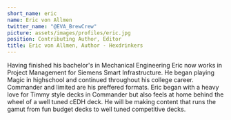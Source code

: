 ```yaml
---
short_name: eric
name: Eric von Allmen
twitter_name: "@EVA_BrewCrew"
picture: assets/images/profiles/eric.jpg
position: Contributing Author, Editor
title: Eric von Allmen, Author - Hexdrinkers
---
```

Having finished his bachelor's in Mechanical Engineering Eric now works in Project Management for Siemens Smart Infrastructure. He began playing Magic in highschool and continued throughout his college career. Commander and limited are his preffered formats. Eric began with a heavy love for Timmy style decks in Commander but also feels at home behind the wheel of a well tuned cEDH deck. He will be making content that runs the gamut from fun budget decks to well tuned competitive decks.